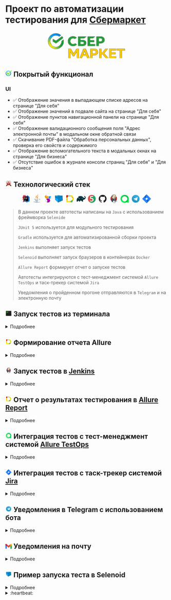 # Проект по автоматизации тестирования для [Сбермаркет](https://sbermarket.ru/)

<p align="center">
<img width="50%" title="Сбермаркет" src="images/logo/Sbermarket_logo.png">
</p>

## <img width="4%" title="Functional" src="images/logo/functional.png"> Покрытый функционал

### UI

- :white_check_mark: Отображение значения в выпадающем списке адресов на странице "Для себя"
- :white_check_mark: Отображение значений в подвале сайта на странице "Для себя"
- :white_check_mark: Отображение пунктов навигационной панели на странице "Для себя"
- :white_check_mark: Отображение валидационного сообщения поля "Адрес электронной почты" в модальном окне обратной связи
- :white_check_mark: Скачивание PDF-файла "Обработка персональных данных", проверка его свойств и содержимого
- :white_check_mark: Отображение вспомогательного текста в модальных окнах на странице "Для бизнеса"
- :white_check_mark: Отсутствие ошибок в журнале консоли страниц "Для себя" и "Для бизнеса"

## <img width="4%" title="Technologies" src="images/logo/technologies.png"> Технологический стек

<p align="center">
<img width="6%" title="IntelliJ IDEA" src="images/logo/Intelij_IDEA.svg">
<img width="6%" title="Java" src="images/logo/Java.svg">
<img width="6%" title="Selenide" src="images/logo/Selenide.svg">
<img width="6%" title="Selenoid" src="images/logo/Selenoid.svg">
<img width="6%" title="Allure Report" src="images/logo/Allure_Report.svg">
<img width="6%" title="Gradle" src="images/logo/Gradle.svg">
<img width="6%" title="JUnit5" src="images/logo/JUnit5.svg">
<img width="6%" title="GitHub" src="images/logo/GitHub.svg">
<img width="6%" title="Jenkins" src="images/logo/Jenkins.svg">
<img width="6%" title="Allure TestOps" src="images/logo/Allure_TestOps.svg">
<img width="6%" title="Telegram" src="images/logo/Telegram.svg">
<img width="6%" title="Jira" src="images/logo/Jira.svg">
</p>

> В данном проекте автотесты написаны на <code>Java</code> с использованием фреймворка <code>Selenide</code>
>
> <code>JUnit 5</code> используется для модульного тестирования
>
> <code>Gradle</code> используется для автоматизированной сборки проекта
>
> <code>Jenkins</code> выполняет запуск тестов
>
> <code>Selenoid</code> выполняет запуск браузеров в контейнерах <code>Docker</code>
>
> <code>Allure Report</code> формирует отчет о запуске тестов
>
> Автотесты интегрируются с тест-менеджмент системой <code>Allure TestOps</code> и таск-трекер системой <code>Jira</code>
>
> Уведомления о пройденном прогоне отправляются в <code>Telegram</code> и на электронную почту

## <img width="4%" title="Jira" src="images/logo/ITerm2_v3_icon.png"> Запуск тестов из терминала

<details>
<summary>Подробнее</summary>

### :rocket: Локальный запуск тестов

```
gradle clean ${task}
```

### :rocket: Удаленный запуск тестов с заполненным файлом credentials.properties

> <details>
> <summary>:exclamation:</summary>
>
> + В файле <code>credentials.properties</code> должен находиться _логин_ и _пароль_ от удаленного selenoid, на котором будут запускаться тесты
> </details>

```
gradle clean ${task}
-DremoteURL=${REMOTEURL}
-Dbrowser=${BROWSER}
-DversionBrowser=${BROWSER_VERSION}
-DbrowserSize=${BROWSER_SIZE}
-Dthreads=${THREADS}
```

### :rocket: Параметры сборки

> <details>
> <summary><code>task</code> - список тестов, сгруппированных по параметру тега. В зависимости от выбранного параметра будут запускаться определенные группы тестов</summary>
>
> + test - запуск всех тестов
> + MainPageForBusiness - запуск тестов с тегом "ForBusiness" (Страница "Для бизнеса")
> + MainPageForYourself - запуск тестов с тегом "ForYourself" (Страница "Для себя")
> </details>
>
> <code>REMOTEURL</code> - адрес удаленного сервера, на котором будут запускаться тесты
>
> <code>BROWSER</code> - браузер, на котором буду запускаться тесты (_по умолчанию - <code>chrome</code>_)
>
> <code>BROWSER_VERSION</code> - версия сервера, на которой будут запускаться тесты (_по умолчанию - <code>91.0</code>_)
>
> <code>BROWSER_SIZE</code> - размер окна браузера, на котором будут запускаться тесты (_по умолчанию - <code>1920x1080</code>_)
>
> <code>THREADS</code> - количество потоков для запуска тестов
>
</details>

## <img width="4%" title="Allure Report" src="images/logo/Allure_Report.svg"> Формирование отчета Allure

<details>
<summary>Подробнее</summary>

> <details>
> <summary>:exclamation:</summary>
>
> + Предварительно необходимо установить _Allure_
> </details>

```
allure serve build/allure-results
```

</details>

## <img width="4%" title="Jenkins" src="images/logo/Jenkins.svg"> Запуск тестов в [Jenkins](https://jenkins.autotests.cloud/job/09-zlw-qa-sbermarket-project/)

<details>
<summary>Подробнее</summary>

### :triangular_flag_on_post:     Для запуска тестов в Jenkins необходимо выполнить следующие шаги:

1. Открыть сборку [Jenkins](https://jenkins.autotests.cloud/job/09-zlw-qa-sbermarket-project)
2. Нажать на таск <code>"Собрать с параметрами"</code>
3. Указать [значения параметров](#rocket-параметры-сборки)
4. Нажать на кнопку <code>"Собрать"</code>

<p align="center">
<img title="Jenkins parameters" src="images/screens/jenkins_parameters.png">
</p>

### :triangular_flag_on_post: Для формирования отчета о прохождении тестов в Allure Report необходимо выполнить следующий шаг:

5. После выполнения сборки нажать на любую ссылку/иконку <code>"Allure Report"</code>

<p>
<img title="Allure Report" src="images/screens/jenkins_allure_report.png">
</p>

</details>

## <img width="4%" title="Allure Report" src="images/logo/Allure_Report.svg"> Отчет о результатах тестирования в [Allure Report](https://jenkins.autotests.cloud/job/09-zlw-qa-sbermarket-project/allure/)

<details>
<summary>Подробнее</summary>

> <code>Allure-framework</code> используется в качестве инструмента для построения отчетов о прогоне автотестов.
> Он позволяет получить информацию о ходе выполнения тестов, а также прикрепить скриншоты, логи и видео к формируемому отчету.
> Имеется возможность указать различные теги, приоритеты и прочую сопутствующую информацию для тестов.

### :dart: Главная страница Allure-отчета

<p align="center">
<img title="Allure Overview" src="images/screens/allure_overview.png">
</p>

### :dart: Информация о тестовом прогоне в графическом виде

<p align="center">
<img title="Allure Graphs" src="images/screens/allure_graphs.png">
</p>

### :dart: Группировка тестов по проверяемому функционалу

<p align="center">
<img title="Allure Behaviors" src="images/screens/allure_behaviors.png">
</p>

</details>

## <img width="4%" title="Allure TestOps" src="images/logo/Allure_TestOps.svg"> Интеграция тестов c тест-менеджмент системой [Allure TestOps](https://allure.autotests.cloud/project/790/dashboards)

<details>
<summary>Подробнее</summary>

> <code>Allure TestOps</code> - это платформа управления качеством программного обеспечения, объединяющая автоматическое и ручное тестирование, которая позволяет управлять всем, что связано с тестированием, в одном месте.

### :test_tube:     Основной дашборд

<p align="center">
<img title="Allure Overview Dashboard" src="images/screens/allure_overview_dashboard.png">
</p>

### :test_tube:     Дашборд для отображения успешности и длительности тестов

<p align="center">
<img title="Allure Overview Dashboard" src="images/screens/allure_duration_and_success_rate_dashboard.png">
</p>

### :test_tube:     Дашборд по стендам

<p align="center">
<img title="Allure Overview Dashboard" src="images/screens/allure_stands_dashboard.png">
</p>

### :test_tube:     Дашборд по членам команды

<p align="center">
<img title="Allure Overview Dashboard" src="images/screens/allure_team_dashboard.png">
</p>

### :test_tube:     Запуски тестов

<p align="center">
<img title="Allure Launches" src="images/screens/allure_launches.png">
</p>

### :test_tube:     Результаты запуска тестов

<p align="center">
<img title="Allure Results" src="images/screens/allure_results.png">
</p>

### :test_tube: Сгруппированные тест-кейсы по проверяемому функционалу

<p align="center">
<img title="Allure Test Cases" src="images/screens/allure_testcases.png">
</p>

</details>

## <img width="4%" title="Jira" src="images/logo/Jira.svg"> Интеграция тестов c таск-трекер системой [Jira](https://jira.autotests.cloud/browse/HOMEWORK-288)

<details>
<summary>Подробнее</summary>

> Интеграция с <code>Jira</code> позволяет добавлять в задачи тест-кейсы, запуски и их результаты.

<p align="center">
<img title="Jira Issues" src="images/screens/jira_issues.png">
</p>

</details>

## <img width="4%" title="Telegram" src="images/logo/Telegram.svg"> Уведомления в Telegram с использованием бота

<details>
<summary>Подробнее</summary>

> Реализована отправка уведомлений о прогоне с помощью бота в <code>Telegram</code>.
> Фреймворк также поддерживает уведомления по _Slack, Skype_ и _Mattermost_.

<p align="center">
<img title="Telegram Notifications" src="images/screens/telegram_notifications.png">
</p>

</details>

## <img width="4%" title="Email" src="images/logo/gmail_icon.svg"> Уведомления на почту

<details>
<summary>Подробнее</summary>

> Реализована отправка уведомлений о прогоне на почту.
> Фреймворк также поддерживает уведомления по _Slack, Skype_ и _Mattermost_.

<p align="center">
<img title="Email Notifications" src="images/screens/gmail_notifications.png">
</p>

</details>

## <img width="4%" title="Selenoid" src="images/logo/Selenoid.svg"> Пример запуска теста в Selenoid

<details>
<summary>Подробнее</summary>

> Для каждого теста записывается и прилагается видео прогона.

<p align="center">
  <img title="Selenoid Video" src="images/gif/selenoid_video.gif">
</p>

</details>

<details>
<summary>:heartbeat: </summary>

### Спасибо за идею оформления [jjfhj](https://github.com/jjfhj)

</details>



